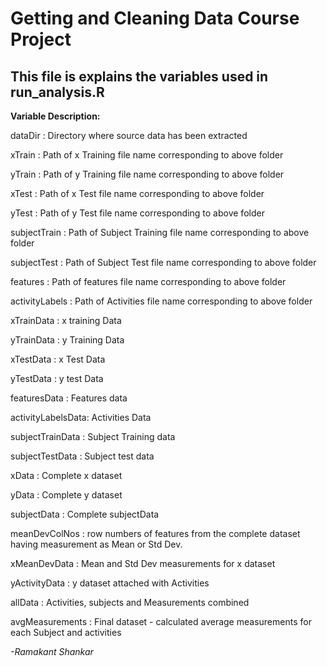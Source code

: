 # Getting and Cleaning Data Course Project


## This file is explains the variables used in run_analysis.R


**Variable Description:**

dataDir	 : Directory where source data has been extracted

xTrain	 : Path of x Training file name corresponding to above folder

yTrain	 : Path of y Training file name corresponding to above folder

xTest	 : Path of x Test file name corresponding to above folder

yTest	 : Path of y Test file name corresponding to above folder

subjectTrain	: Path of Subject Training file name corresponding to above folder

subjectTest	 	: Path of Subject Test file name corresponding to above folder

features	 	: Path of features file name corresponding to above folder

activityLabels	: Path of Activities file name corresponding to above folder

xTrainData	 	: x training Data

yTrainData	 	: y Training Data

xTestData	 	: x Test Data

yTestData	 	: y test Data

featuresData	: Features data

activityLabelsData: Activities Data

subjectTrainData  : Subject Training data

subjectTestData	  : Subject test data

xData	 	: Complete x dataset

yData	 	: Complete y dataset

subjectData	: Complete subjectData

meanDevColNos	 : row numbers of features from the complete dataset having measurement as Mean or Std Dev.

xMeanDevData	 : Mean and Std Dev measurements for x dataset

yActivityData	 : y dataset attached with Activities

allData	 : Activities, subjects and Measurements combined

avgMeasurements	: Final dataset - calculated average measurements for each Subject and activities


*-Ramakant Shankar*